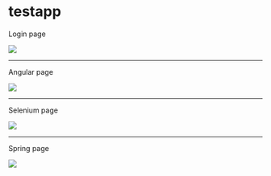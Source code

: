 # testapp

<p align="center">
  <p>Login page</p>
  <a href="https://raw.githubusercontent.com/maciekp85/testapp/3273da71563af06c39b4c669aef4f3cb59bf1057/src/main/webapp/assets/images/login_page.png"><img src="https://raw.githubusercontent.com/maciekp85/testapp/3273da71563af06c39b4c669aef4f3cb59bf1057/src/main/webapp/assets/images/login_page_small.png" /></a>
</p>
<hr>
<p align="center">
  <p>Angular page</p>
  <a href="https://raw.githubusercontent.com/maciekp85/testapp/3273da71563af06c39b4c669aef4f3cb59bf1057/src/main/webapp/assets/images/angular_page.png"><img src="https://raw.githubusercontent.com/maciekp85/testapp/3273da71563af06c39b4c669aef4f3cb59bf1057/src/main/webapp/assets/images/angular_page_small.png" /></a>
</p>
<hr>
<p align="center">
  <p>Selenium page</p>
  <a href="https://raw.githubusercontent.com/maciekp85/testapp/a86f749fe67538ccf5c097e3a3e20fb29551365c/src/main/webapp/assets/images/selenium_page.png"><img src="https://raw.githubusercontent.com/maciekp85/testapp/a86f749fe67538ccf5c097e3a3e20fb29551365c/src/main/webapp/assets/images/selenium_page_small.png" /></a>
</p>
<hr>
<p align="center">
  <p>Spring page</p>
   <a href="https://raw.githubusercontent.com/maciekp85/testapp/3273da71563af06c39b4c669aef4f3cb59bf1057/src/main/webapp/assets/images/spring_page.png"><img src="https://raw.githubusercontent.com/maciekp85/testapp/3273da71563af06c39b4c669aef4f3cb59bf1057/src/main/webapp/assets/images/spring_page_small.png" /></a>
</p>


